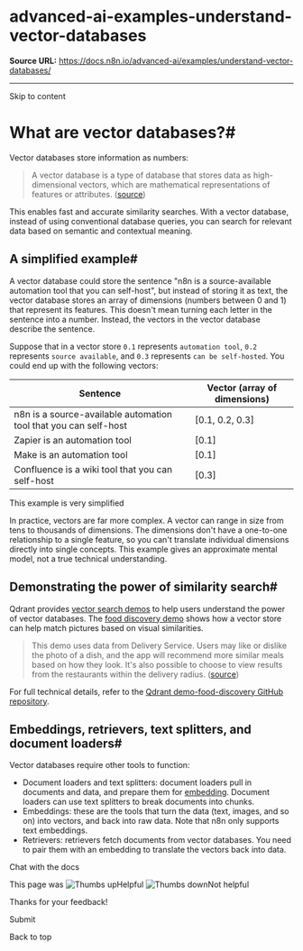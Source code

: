 # advanced-ai-examples-understand-vector-databases

**Source URL:** https://docs.n8n.io/advanced-ai/examples/understand-vector-databases/

---

Skip to content 

[ ](https://github.com/n8n-io/n8n-docs/edit/main/docs/advanced-ai/examples/understand-vector-databases.md "Edit this page")

# What are vector databases?#

Vector databases store information as numbers:

> A vector database is a type of database that stores data as high-dimensional vectors, which are mathematical representations of features or attributes. ([source](https://learn.microsoft.com/en-us/semantic-kernel/memories/vector-db))

This enables fast and accurate similarity searches. With a vector database, instead of using conventional database queries, you can search for relevant data based on semantic and contextual meaning.

## A simplified example#

A vector database could store the sentence "n8n is a source-available automation tool that you can self-host", but instead of storing it as text, the vector database stores an array of dimensions (numbers between 0 and 1) that represent its features. This doesn't mean turning each letter in the sentence into a number. Instead, the vectors in the vector database describe the sentence. 

Suppose that in a vector store `0.1` represents `automation tool`, `0.2` represents `source available`, and `0.3` represents `can be self-hosted`. You could end up with the following vectors:

Sentence | Vector (array of dimensions)  
---|---  
n8n is a source-available automation tool that you can self-host | [0.1, 0.2, 0.3]  
Zapier is an automation tool | [0.1]  
Make is an automation tool | [0.1]  
Confluence is a wiki tool that you can self-host | [0.3]  
  
This example is very simplified

In practice, vectors are far more complex. A vector can range in size from tens to thousands of dimensions. The dimensions don't have a one-to-one relationship to a single feature, so you can't translate individual dimensions directly into single concepts. This example gives an approximate mental model, not a true technical understanding.

## Demonstrating the power of similarity search#

Qdrant provides [vector search demos](https://qdrant.tech/demo/) to help users understand the power of vector databases. The [food discovery demo](https://food-discovery.qdrant.tech/) shows how a vector store can help match pictures based on visual similarities.

> This demo uses data from Delivery Service. Users may like or dislike the photo of a dish, and the app will recommend more similar meals based on how they look. It's also possible to choose to view results from the restaurants within the delivery radius. ([source](https://qdrant.tech/demo/))

For full technical details, refer to the [Qdrant demo-food-discovery GitHub repository](https://github.com/qdrant/demo-food-discovery).

## Embeddings, retrievers, text splitters, and document loaders#

Vector databases require other tools to function:

  * Document loaders and text splitters: document loaders pull in documents and data, and prepare them for [embedding](../../../glossary/#ai-embedding). Document loaders can use text splitters to break documents into chunks.
  * Embeddings: these are the tools that turn the data (text, images, and so on) into vectors, and back into raw data. Note that n8n only supports text embeddings.
  * Retrievers: retrievers fetch documents from vector databases. You need to pair them with an embedding to translate the vectors back into data.



Chat with the docs

This page was ![Thumbs up](/_images/assets/thumb_up.png)Helpful  ![Thumbs down](/_images/assets/thumb_down.png)Not helpful 

Thanks for your feedback! 

Submit 

Back to top